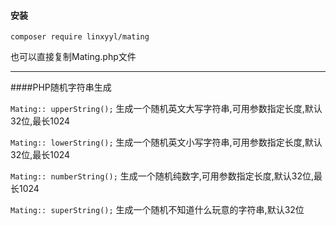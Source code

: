 #### 安装

`composer require linxyyl/mating`

也可以直接复制Mating.php文件

----
####PHP随机字符串生成

`Mating:: upperString();` 生成一个随机英文大写字符串,可用参数指定长度,默认32位,最长1024

`Mating:: lowerString();` 生成一个随机英文小写字符串,可用参数指定长度,默认32位,最长1024

`Mating:: numberString();` 生成一个随机纯数字,可用参数指定长度,默认32位,最长1024

`Mating:: superString();`  生成一个随机不知道什么玩意的字符串,默认32位